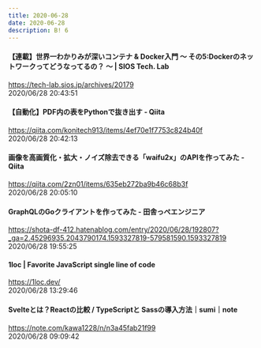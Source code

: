 ```yaml
---
title: 2020-06-28
date: 2020-06-28
description: B! 6
---
```


#### 【連載】世界一わかりみが深いコンテナ & Docker入門 〜 その5:Dockerのネットワークってどうなってるの？ 〜 | SIOS Tech. Lab
https://tech-lab.sios.jp/archives/20179<br>
2020/06/28 20:43:51<br>


#### 【自動化】PDF内の表をPythonで抜き出す - Qiita
https://qiita.com/konitech913/items/4ef70e1f7753c824b40f<br>
2020/06/28 20:42:13<br>


#### 画像を高画質化・拡大・ノイズ除去できる「waifu2x」のAPIを作ってみた - Qiita
https://qiita.com/2zn01/items/635eb272ba9b46c68b3f<br>
2020/06/28 20:05:10<br>


#### GraphQLのGoクライアントを作ってみた - 田舎っぺエンジニア
https://shota-df-412.hatenablog.com/entry/2020/06/28/192807?_ga=2.45296935.2043790174.1593327819-579581590.1593327819<br>
2020/06/28 19:55:25<br>


#### 1loc | Favorite JavaScript single line of code
https://1loc.dev/<br>
2020/06/28 13:29:46<br>


#### Svelteとは？Reactの比較 / TypeScriptと Sassの導入方法｜sumi｜note
https://note.com/kawa1228/n/n3a45fab21f99<br>
2020/06/28 09:09:42<br>


